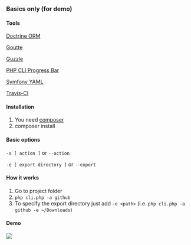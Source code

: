 ### Basics only (for demo)

#### Tools

[Doctrine ORM](http://docs.doctrine-project.org/projects/doctrine-orm/en/latest/reference/configuration.html)

[Goutte](https://github.com/FriendsOfPHP/Goutte)

[Guzzle](http://docs.guzzlephp.org/en/latest/)

[PHP CLI Progress Bar](https://github.com/guiguiboy/PHP-CLI-Progress-Bar)

[Symfony YAML](http://symfony.com/doc/current/components/yaml.html)

[Travis-CI](https://travis-ci.org/vrigzalejo/cli-scraper)


#### Installation

1) You need [composer](https://getcomposer.org/)
2) composer install

#### Basic options
`-a [ action ]` or
`--action`

`-e [ export directory ]` or `--export`

#### How it works
1) Go to project folder
2) `php cli.php -a github`
3) To specify the export directory just add `-e <path>` (i.e. `php cli.php -a github -e ~/Downloads`)

#### Demo
![](blob:http%3A//imgur.com/bdc01dd0-c3ef-49dd-8e2a-b9df1fdedb3f)



